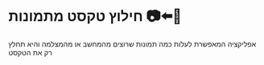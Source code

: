 # חילוץ טקסט מתמונות 📷⬅️📄

אפליקציה המאפשרת לעלות כמה תמונות שרוצים מהמחשב או מהמצלמה והיא תחלץ רק את הטקסט
